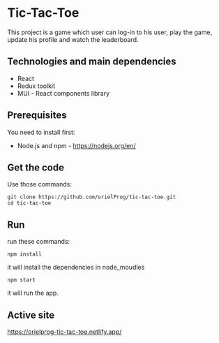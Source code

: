 # Tic-Tac-Toe

This project is a game which user can log-in to his user, play the game, update his profile and watch the leaderboard.

## Technologies and main dependencies

* React
* Redux toolkit
* MUI - React components library

## Prerequisites

You need to install first:
* Node.js and npm - https://nodejs.org/en/

## Get the code
Use those commands:
```
git clone https://github.com/orielProg/tic-tac-toe.git
cd tic-tac-toe
```

## Run

run these commands:
```
npm install
```
it will install the dependencies in node_moudles
```
npm start
```
it will run the app.

## Active site

https://orielprog-tic-tac-toe.netlify.app/